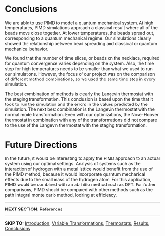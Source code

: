 # Conclusions #
We are able to use PIMD to model a quantum mechanical system. At high temperatures, PIMD simulations approach a classical result where all of the beads move close together. At lower temperatures, the beads spread out, corresponding to a quantum mechanical regime. Our simulations clearly showed the relationship between bead spreading and classical or quantum mechanical behavior.

We found that the number of time slices, or beads on the necklace, required for quantum convergence varies depending on the system. Also, the time step for high temperatures needs to be smaller than what we used to run our simulations. However, the focus of our project was on the comparison of different method combinations, so we used the same time step in every simulation.

The best combination of methods is clearly the Langevin thermostat with the staging transformation. This conclusion is based upon the time that it took to run the simulation and the errors in the values predicted by the simulation. The next best combination is the Langevin thermostat with the normal mode transformation. Even with our optimizations, the Nose-Hoover thermostat in combination with any of the transformations did not compare to the use of the Langevin thermostat with the staging transformation.

# Future Directions #

In the future, it would be interesting to apply the PIMD approach to an actual system using our optimal settings. Analysis of systems such as the interaction of hydrogen with a metal lattice would benefit from the use of the PIMD method, because it would incorporate quantum mechanical effects due to the small mass of the hydrogen atom. For this application, PIMD would be combined with an ab initio method such as DFT. For futher comparisons, PIMD should be compared with other methods such as the path integral monte carlo method, looking at efficiency.


---

**NEXT SECTION**: [References](References.md)

---

**SKIP TO:** [Introduction](Introduction.md), [Variable\_Transformations](Variable_Transformations.md), [Thermostats](Thermostats.md), [Results](Results.md), [Conclusions](Conclusions.md)